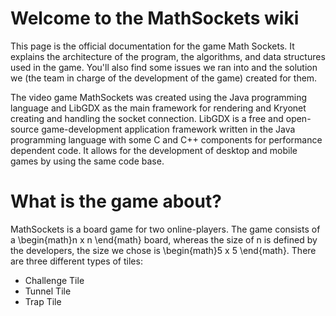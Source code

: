 # Welcome to the MathSockets wiki

This page is the official documentation for the game Math Sockets. It explains the architecture of the program, the algorithms, and data structures used in the game. You'll also find some issues we ran into and the solution we (the team in charge of the development of the game) created for them. 

The video game MathSockets was created using the Java programming language and LibGDX as the main framework for rendering and Kryonet creating and handling the socket connection. LibGDX is a free and open-source game-development application framework written in the Java programming language with some C and C++ components for performance dependent code. It allows for the development of desktop and mobile games by using the same code base. 

# What is the game about? 

MathSockets is a board game for two online-players. The game consists of a \begin{math}n x n \end{math} board, whereas the size of n is defined by the developers, the size we chose is \begin{math}5 x 5 \end{math}. There are three different types of tiles: 
- Challenge Tile 
- Tunnel Tile
- Trap Tile

